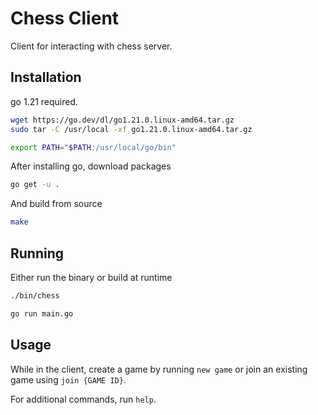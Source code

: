 # Chess Client

Client for interacting with chess server.

## Installation

go 1.21 required.

```bash
wget https://go.dev/dl/go1.21.0.linux-amd64.tar.gz
sudo tar -C /usr/local -xf go1.21.0.linux-amd64.tar.gz

export PATH="$PATH:/usr/local/go/bin"
```

After installing go, download packages
```bash
go get -u . 
```
And build from source
```bash
make
```


## Running

Either run the binary or build at runtime
```bash
./bin/chess

go run main.go
```

## Usage

While in the client, create a game by running `new game` or join an existing game using `join {GAME ID}`.

For additional commands, run `help`.
